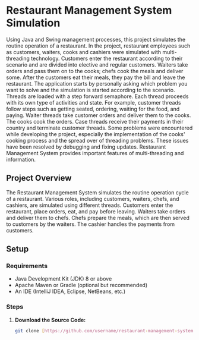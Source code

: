 # Restaurant Management System Simulation

Using Java and Swing management processes, this project simulates the routine operation of a restaurant. In the project, restaurant employees such as customers, waiters, cooks and cashiers were simulated with multi-threading technology. Customers enter the restaurant according to their scenario and are divided into elective and regular customers. Waiters take orders and pass them on to the cooks; chefs cook the meals and deliver some. After the customers eat their meals, they pay the bill and leave the restaurant. The application starts by personally asking which problem you want to solve and the simulation is started according to the scenario. Threads are loaded with a step forward semaphore. Each thread proceeds with its own type of activities and state. For example, customer threads follow steps such as getting seated, ordering, waiting for the food, and paying. Waiter threads take customer orders and deliver them to the cooks. The cooks cook the orders. Case threads receive their payments in their country and terminate customer threads. Some problems were encountered while developing the project, especially the implementation of the cooks' cooking process and the spread over of threading problems. These issues have been resolved by debugging and fixing updates. Restaurant Management System provides important features of multi-threading and information.

## Project Overview

The Restaurant Management System simulates the routine operation cycle of a restaurant. Various roles, including customers, waiters, chefs, and cashiers, are simulated using different threads. Customers enter the restaurant, place orders, eat, and pay before leaving. Waiters take orders and deliver them to chefs. Chefs prepare the meals, which are then served to customers by the waiters. The cashier handles the payments from customers.

## Setup

### Requirements

- Java Development Kit (JDK) 8 or above
- Apache Maven or Gradle (optional but recommended)
- An IDE (IntelliJ IDEA, Eclipse, NetBeans, etc.)

### Steps

1. **Download the Source Code:**
   ```sh
   git clone [https://github.com/username/restaurant-management-system.git](https://github.com/lupsi12/threads-Restaurant-system.git)
  

